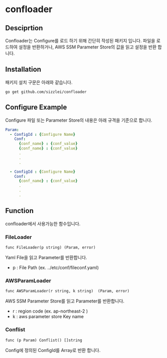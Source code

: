 # confloader

## Desciprtion
Confloader는 Configure를 로드 하기 위해 간단히 작성된 패키지 입니다. 파일을 로드하여 설정을 반환하거나, AWS SSM Parameter Store의 값을 읽고 설정을 반환 합니다. 


## Installation
패키지 설치 구문은 아래와 같습니다.
```
go get github.com/sizzlei/confloader
```

## Configure Example
Configure 파일 또는 Parameter Store의 내용은 아래 규격을 기준으로 합니다.
```yaml
Param:  
  - ConfigId : {Configure Name}
    Conf:
      {conf_name} : {conf_value}
      {conf_name} : {conf_value}
      .
      .
      .

  - ConfigId : {Configure Name}
    Conf:
      {conf_name} : {conf_value}
      .
      .
      .
```

## Function
confloader에서 사용가능한 함수입니다.
### FileLoader
```
func FileLoader(p string) (Param, error)
```
Yaml File을 읽고 Parameter를 반환합니다. 
- p : File Path (ex. ../etc/conf/fileconf.yaml)

### AWSParamLoader
```
func AWSParamLoader(r string, k string)  (Param, error)
```
AWS SSM Parameter Store를 읽고 Parameter를 반환합니다.
- r : region code (ex. ap-northeast-2   )
- k : aws parameter store Key name

### Conflist
```
func (p Param) Conflist() []string 
```
Config에 정의된 ConfigId를 Array로 반환 합니다. 